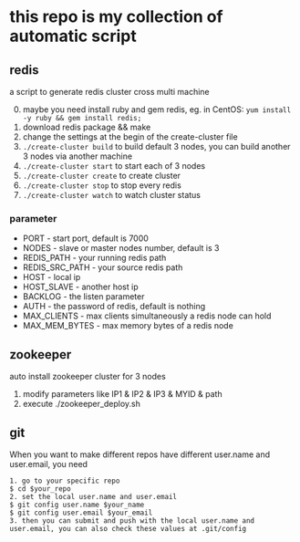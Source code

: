 # this repo is my collection of automatic script
## redis
a script to generate redis cluster cross multi machine

0. maybe you need install ruby and gem redis, eg. in CentOS: `yum install -y ruby && gem install redis;`
1. download redis package && make
2. change the settings at the begin of the create-cluster file
3. `./create-cluster build` to build default 3 nodes, you can build another 3 nodes via another machine
4. `./create-cluster start` to start each of 3 nodes
5. `./create-cluster create` to create cluster
6. `./create-cluster stop` to stop every redis
7. `./create-cluster watch` to watch cluster status

### parameter
* PORT - start port, default is 7000
* NODES - slave or master nodes number, default is 3
* REDIS_PATH - your running redis path
* REDIS_SRC_PATH - your source redis path
* HOST - local ip
* HOST_SLAVE - another host ip
* BACKLOG - the listen parameter
* AUTH - the password of redis, default is nothing
* MAX_CLIENTS - max clients simultaneously a redis node can hold
* MAX_MEM_BYTES - max memory bytes of a redis node

## zookeeper
auto install zookeeper cluster for 3 nodes

1. modify parameters like IP1 & IP2 & IP3 & MYID & path
2. execute ./zookeeper_deploy.sh


## git
When you want to make different repos have different user.name and user.email, you need
```
1. go to your specific repo
$ cd $your_repo
2. set the local user.name and user.email
$ git config user.name $your_name
$ git config user.email $your_email
3. then you can submit and push with the local user.name and user.email, you can also check these values at .git/config
```
